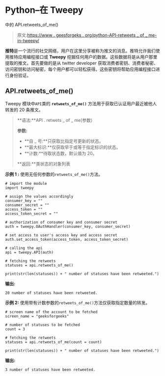 # Python–在 Tweepy

中的 API.retweets_of_me()

> 原文:[https://www . geesforgeks . org/python-API-retweets _ of _ me-in-tweepy/](https://www.geeksforgeeks.org/python-api-retweets_of_me-in-tweepy/)

**推特**是一个流行的社交网络，用户在这里分享被称为推文的消息。推特允许我们使用推特应用编程接口或 **Tweepy** 挖掘任何用户的数据。这些数据将是从用户那里提取的推文。首先要做的是从 twitter developer 获取消费者密钥、消费者秘密、访问密钥和访问秘密，每个用户都可以轻松获得。这些密钥将帮助应用编程接口进行身份验证。

## API.retweets_of_me()

Tweepy 模块中`API`类的 **`retweets_of_me()`** 方法用于获取已认证用户最近被他人转发的 20 条推文。

> **语法:**API . retwets _ of _ me(参数)
> 
> **参数:**
> 
> *   **自 _ 号:**只获取比指定号更新的状态。
> *   **最大标识:**仅获取早于或等于指定标识的状态。
> *   **计数:**待取状态数，默认值为 20。
> 
> **返回:**类状态的对象列表

**示例 1 :** 使用无任何参数的`retweets_of_me()`方法。

```
# import the module
import tweepy

# assign the values accordingly
consumer_key = ""
consumer_secret = ""
access_token = ""
access_token_secret = ""

# authorization of consumer key and consumer secret
auth = tweepy.OAuthHandler(consumer_key, consumer_secret)

# set access to user's access key and access secret 
auth.set_access_token(access_token, access_token_secret)

# calling the api 
api = tweepy.API(auth)

# fetching the retweets
statuses = api.retweets_of_me()

print(str(len(statuses)) + " number of statuses have been retweeted.")
```

**输出:**

```
20 number of statuses have been retweeted.

```

**示例 2:** 使用带有计数参数的`retweets_of_me()`方法仅获取指定数量的转发。

```
# screen name of the account to be fetched
screen_name = "geeksforgeeks"

# number of statuses to be fetched
count = 3

# fetching the retweets
statuses = api.retweets_of_me(count = count)

print(str(len(statuses)) + " number of statuses have been retweeted.")
```

**输出:**

```
3 number of statuses have been retweeted.

```